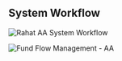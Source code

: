 ## System Workflow

![Rahat AA System Workflow](https://assets.rumsan.net/rahat/aa-system-workflow.png)


![Fund Flow Management - AA](https://assets.rumsan.net/rahat/fund-flow-management-aa.png)
